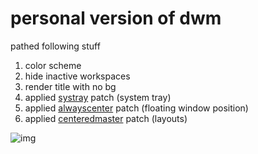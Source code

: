 # personal version of dwm

pathed following stuff

1. color scheme
2. hide inactive workspaces
3. render title with no bg
4. applied [systray](https://dwm.suckless.org/patches/systray/) patch (system tray)
5. applied [alwayscenter](https://dwm.suckless.org/patches/alwayscenter/) patch (floating window position)
6. applied [centeredmaster](https://dwm.suckless.org/patches/centeredmaster/) patch (layouts)

![img](https://i.imgur.com/9IUTq3y.png)
